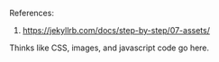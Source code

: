 
References:

1. https://jekyllrb.com/docs/step-by-step/07-assets/

Thinks like CSS, images, and javascript code go here.